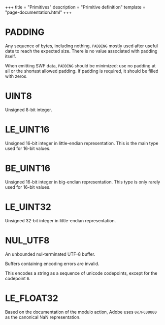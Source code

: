 +++
title = "Primitives"
description = "Primitive definition"
template = "page-documentation.html"
+++

# PADDING

Any sequence of bytes, including nothing. `PADDING` mostly used after
useful date to reach the expected size. There is no value associated with
padding itself.

When emitting SWF data, `PADDING` should be minimized: use no padding at all
or the shortest allowed padding. If padding is required, it should be filled with
zeros.

# UINT8

Unsigned 8-bit integer.

# LE_UINT16

Unsigned 16-bit integer in little-endian representation.
This is the main type used for 16-bit values.

# BE_UINT16

Unsigned 16-bit integer in big-endian representation.
This type is only rarely used for 16-bit values.

# LE_UINT32

Unsigned 32-bit integer in little-endian representation.

# NUL_UTF8

An unbounded nul-terminated UTF-8 buffer.

Buffers containing encoding errors are invalid.

This encodes a string as a sequence of unicode codepoints, except for the codepoint `0`.

# LE_FLOAT32

Based on the documentation of the modulo action, Adobe uses `0x7FC00000` as the canonical NaN representation.
